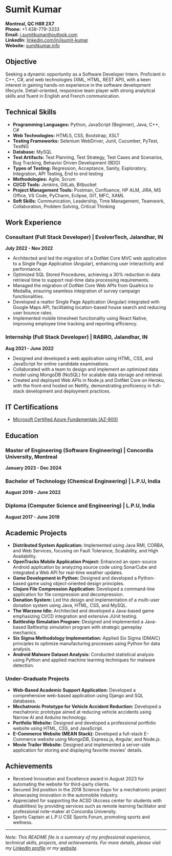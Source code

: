# Sumit Kumar

**Montreal, QC H8R 2X7**  
**Phone:** +1 438-779-3333  
**Email:** [i.sumitkumar@outlook.com](mailto:i.sumitkumar@outlook.com)  
**LinkedIn:** [linkedin.com/in/isumit-kumar](https://www.linkedin.com/in/isumit-kumar/)  
**Website:** [sumitkumar.info](http://sumitkumar.info/)

## Objective

Seeking a dynamic opportunity as a Software Developer Intern. Proficient in C++, C#, and web technologies (XML, HTML, REST API), with a keen interest in gaining hands-on experience in the software development lifecycle. Detail-oriented, responsive team player with strong analytical skills and fluent in English and French communication.

## Technical Skills

- **Programming Languages:** Python, JavaScript (Beginner), Java, C++, C#
- **Web Technologies:** HTML5, CSS, Bootstrap, XSLT
- **Testing Frameworks:** Selenium WebDriver, Junit, Cucumber, PyTest, TestNG
- **Database:** MySQL
- **Test Artifacts:** Test Planning, Test Strategy, Test Cases and Scenarios, Bug Tracking, Behavior Driven Development (BDD)
- **Types of Testing:** Regression, Acceptance, Sanity, Exploratory, Integration, API Testing, End to end testing
- **Methodologies:** Agile, Scrum
- **CI/CD Tools:** Jenkins, GitLab, Bitbucket
- **Project Management Tools:** Postman, Confluence, HP ALM, JIRA, MS Office, VS Code, PyCharm, Eclipse, GIT, MFC, XAML
- **Soft Skills:** Communication, Leadership, Time Management, Teamwork, Collaboration, Problem Solving, Critical Thinking

## Work Experience

### Consultant (Full Stack Developer) | EvolverTech, Jalandhar, IN
**July 2022 - Nov 2022**
- Architected and led the migration of a DotNet Core MVC web application to a Single Page Application (Angular), enhancing user interactivity and performance.
- Optimized SQL Stored Procedures, achieving a 30% reduction in data retrieval time to support real-time data processing requirements.
- Managed the migration of DotNet Core Web APIs from Qualtrics to Medallia, ensuring seamless integration of survey campaign functionalities.
- Developed a realtor Single Page Application (Angular) integrated with Google Maps API, facilitating location-based house search and reducing user bounce rates.
- Implemented mobile timesheet functionality using React Native, improving employee time tracking and reporting efficiency.

### Internship (Full Stack Developer) | RABRO, Jalandhar, IN
**Aug 2021 - June 2022**
- Designed and developed a web application using HTML, CSS, and JavaScript for online candidate examinations.
- Collaborated with a team to design and implement an optimized data model using MongoDB (NoSQL) for scalable data storage and retrieval.
- Created and deployed Web APIs in Node.js and DotNet Core on Heroku, with the front-end hosted on Netlify, demonstrating proficiency in full-stack development and deployment practices.

## IT Certifications

- [Microsoft Certified Azure Fundamentals (AZ-900)](https://www.linkedin.com/feed/update/urn:li:activity:7207348249312067584/)

## Education

### Master of Engineering (Software Engineering) | Concordia University, Montreal
**January 2023 - Dec 2024**

### Bachelor of Technology (Chemical Engineering) | L.P.U, India
**August 2019 - June 2022**

### Diploma (Computer Science and Engineering) | L.P.U, India
**August 2017 - June 2019**

## Academic Projects

- **Distributed System Application:** Implemented using Java RMI, CORBA, and Web Services, focusing on Fault Tolerance, Scalability, and High Availability.
- **OpenTracks Mobile Application Project:** Enhanced an open-source Android application by analyzing source code using SonarCube and integrated a Web API for real-time weather updates.
- **Game Development in Python:** Designed and developed a Python-based game using object-oriented design principles.
- **Clojure File Compression Application:** Developed a command-line application for file compression and decompression.
- **Donation System:** Led the design and implementation of a multi-user donation system using Java, HTML, CSS, and MySQL.
- **The Warzone Idle:** Architected and developed a Java-based game emphasizing CI/CD integration and extensive JUnit testing.
- **Battleship Simulation Program:** Designed and implemented a Java-based Battleship simulation program with strategic gameplay mechanics.
- **Six Sigma Methodology Implementation:** Applied Six Sigma (DMAIC) principles to optimize manufacturing processes using Python for data analysis.
- **Android Malware Dataset Analysis:** Conducted statistical analysis using Python and applied machine learning techniques for malware detection.

### Under-Graduate Projects

- **Web-Based Academic Support Application:** Developed a comprehensive web-based application using Django and SQL databases.
- **Mechatronic Prototype for Vehicle Accident Reduction:** Developed a mechatronic prototype aimed at reducing vehicle accidents using Narrow AI and Arduino technology.
- **Portfolio Website:** Designed and developed a professional portfolio website using HTML, CSS, and JavaScript.
- **E-Commerce Website (MEAN Stack):** Developed a full-stack E-Commerce website using MongoDB, Express.js, Angular, and Node.js.
- **Movie Trailer Website:** Designed and implemented a server-side application for storing and displaying favorite movies' details.

## Achievements

- Received Innovation and Excellence award in August 2023 for automating the website for third-party clients.
- Secured 3rd position in the 2018 Science Expo for a mechatronic project showcasing innovation in the automobile industry.
- Appreciated for supporting the ACSD (Access center for students with disabilities) by providing services such as remote learning facilitator and professional note-maker at Concordia University.
- Sports Captain at L.P.U CSE Sports Forum, promoting sports and wellness.

---

*Note: This README file is a summary of my professional experience, technical skills, projects, and achievements. For more details, please visit my [LinkedIn profile](https://www.linkedin.com/in/isumit-kumar/) or my [website](http://sumitkumar.info/).*
